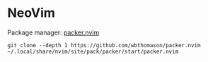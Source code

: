 # NeoVim

Package manager: [packer.nvim](https://github.com/wbthomason/packer.nvim)

```shell
git clone --depth 1 https://github.com/wbthomason/packer.nvim ~/.local/share/nvim/site/pack/packer/start/packer.nvim
```
